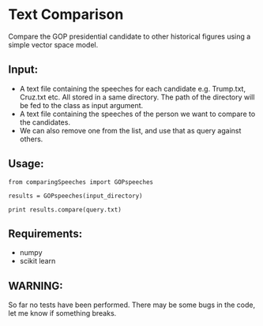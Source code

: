 # Text Comparison

Compare the GOP presidential candidate to other historical figures using a simple vector space model. 

## Input:

- A text file containing the speeches for each candidate e.g. Trump.txt, Cruz.txt etc. All stored in a same directory. The path of the directory will be fed to the class as input argument.
- A text file containing the speeches of the person we want to compare to the candidates.
- We can also remove one from the list, and use that as query against others.

## Usage:
```
from comparingSpeeches import GOPspeeches

results = GOPspeeches(input_directory)

print results.compare(query.txt)
```

## Requirements:

- numpy
- scikit learn


## WARNING: 

So far no tests have been performed. There may be some bugs in the code, let me know if something breaks.


